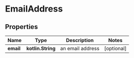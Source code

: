 
# EmailAddress

## Properties
Name | Type | Description | Notes
------------ | ------------- | ------------- | -------------
**email** | **kotlin.String** | an email address |  [optional]



